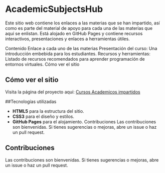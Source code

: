 # AcademicSubjectsHub
Este sitio web contiene los enlaces a las materias que se han impartido, así como es parte del material de apoyo para cada una de las materias que aquí se enlistan. Está alojado en GitHub Pages y contiene recursos interactivos, presentaciones y enlaces a herramientas útiles.

Contenido
Enlace a cada uno de las materias
Presentación del curso: Una introducción embebida para los estudiantes.
Recursos y herramientas: Listado de recursos recomendados para aprender programación de entornos virtuales.
Cómo ver el sitio
## Cómo ver el sitio
Visita la página del proyecto aquí: [Cursos Academicos impartidos](https://ajgutierr3z.github.io/AcademySubjectsHub/)

##Tecnologías utilizadas
- **HTML5** para la estructura del sitio.
- **CSS3** para el diseño y estilos.
- **GitHub Pages** para el alojamiento.
Contribuciones
Las contribuciones son bienvenidas. Si tienes sugerencias o mejoras, abre un issue o haz un pull request.
## Contribuciones
Las contribuciones son bienvenidas. Si tienes sugerencias o mejoras, abre un issue o haz un pull request.
